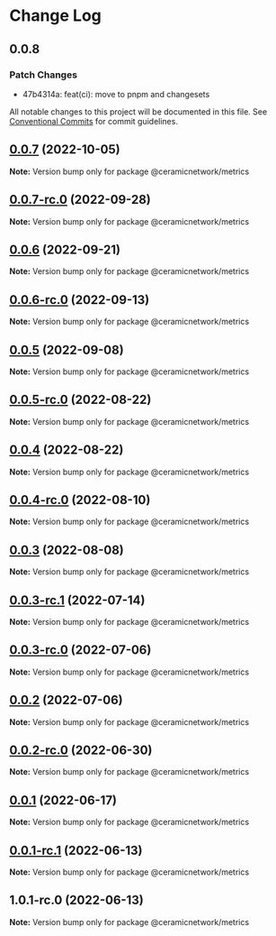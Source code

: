 # Change Log

## 0.0.8

### Patch Changes

- 47b4314a: feat(ci): move to pnpm and changesets

All notable changes to this project will be documented in this file.
See [Conventional Commits](https://conventionalcommits.org) for commit guidelines.

## [0.0.7](/compare/@ceramicnetwork/metrics@0.0.7-rc.0...@ceramicnetwork/metrics@0.0.7) (2022-10-05)

**Note:** Version bump only for package @ceramicnetwork/metrics

## [0.0.7-rc.0](/compare/@ceramicnetwork/metrics@0.0.6...@ceramicnetwork/metrics@0.0.7-rc.0) (2022-09-28)

**Note:** Version bump only for package @ceramicnetwork/metrics

## [0.0.6](/compare/@ceramicnetwork/metrics@0.0.6-rc.0...@ceramicnetwork/metrics@0.0.6) (2022-09-21)

**Note:** Version bump only for package @ceramicnetwork/metrics

## [0.0.6-rc.0](/compare/@ceramicnetwork/metrics@0.0.5...@ceramicnetwork/metrics@0.0.6-rc.0) (2022-09-13)

**Note:** Version bump only for package @ceramicnetwork/metrics

## [0.0.5](/compare/@ceramicnetwork/metrics@0.0.5-rc.0...@ceramicnetwork/metrics@0.0.5) (2022-09-08)

**Note:** Version bump only for package @ceramicnetwork/metrics

## [0.0.5-rc.0](https://github.com/ceramicnetwork/js-ceramic/compare/@ceramicnetwork/metrics@0.0.4...@ceramicnetwork/metrics@0.0.5-rc.0) (2022-08-22)

**Note:** Version bump only for package @ceramicnetwork/metrics

## [0.0.4](https://github.com/ceramicnetwork/js-ceramic/compare/@ceramicnetwork/metrics@0.0.4-rc.0...@ceramicnetwork/metrics@0.0.4) (2022-08-22)

**Note:** Version bump only for package @ceramicnetwork/metrics

## [0.0.4-rc.0](https://github.com/ceramicnetwork/js-ceramic/compare/@ceramicnetwork/metrics@0.0.3...@ceramicnetwork/metrics@0.0.4-rc.0) (2022-08-10)

**Note:** Version bump only for package @ceramicnetwork/metrics

## [0.0.3](/compare/@ceramicnetwork/metrics@0.0.3-rc.1...@ceramicnetwork/metrics@0.0.3) (2022-08-08)

**Note:** Version bump only for package @ceramicnetwork/metrics

## [0.0.3-rc.1](/compare/@ceramicnetwork/metrics@0.0.3-rc.0...@ceramicnetwork/metrics@0.0.3-rc.1) (2022-07-14)

**Note:** Version bump only for package @ceramicnetwork/metrics

## [0.0.3-rc.0](https://github.com/ceramicnetwork/js-ceramic/compare/@ceramicnetwork/metrics@0.0.2...@ceramicnetwork/metrics@0.0.3-rc.0) (2022-07-06)

**Note:** Version bump only for package @ceramicnetwork/metrics

## [0.0.2](https://github.com/ceramicnetwork/js-ceramic/compare/@ceramicnetwork/metrics@0.0.2-rc.0...@ceramicnetwork/metrics@0.0.2) (2022-07-06)

**Note:** Version bump only for package @ceramicnetwork/metrics

## [0.0.2-rc.0](https://github.com/ceramicnetwork/js-ceramic/compare/@ceramicnetwork/metrics@0.0.1...@ceramicnetwork/metrics@0.0.2-rc.0) (2022-06-30)

**Note:** Version bump only for package @ceramicnetwork/metrics

## [0.0.1](/compare/@ceramicnetwork/metrics@0.0.1-rc.1...@ceramicnetwork/metrics@0.0.1) (2022-06-17)

**Note:** Version bump only for package @ceramicnetwork/metrics

## [0.0.1-rc.1](/compare/@ceramicnetwork/metrics@1.0.1-rc.0...@ceramicnetwork/metrics@0.0.1-rc.1) (2022-06-13)

**Note:** Version bump only for package @ceramicnetwork/metrics

## 1.0.1-rc.0 (2022-06-13)

**Note:** Version bump only for package @ceramicnetwork/metrics
